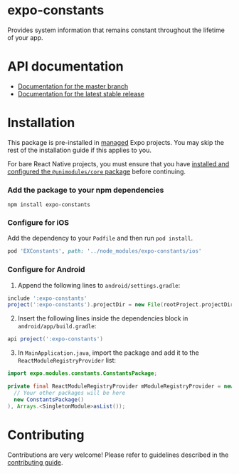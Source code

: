 # expo-constants

Provides system information that remains constant throughout the lifetime of your app.

# API documentation

- [Documentation for the master branch](https://github.com/expo/expo/blob/master/docs/pages/versions/unversioned/sdk/constants.md)
- [Documentation for the latest stable release](https://docs.expo.io/versions/latest/sdk/constants/)

# Installation

This package is pre-installed in [managed](https://docs.expo.io/versions/latest/introduction/managed-vs-bare/) Expo projects. You may skip the rest of the installation guide if this applies to you.

For bare React Native projects, you must ensure that you have [installed and configured the `@unimodules/core` package](https://github.com/unimodules/core) before continuing.

### Add the package to your npm dependencies

```
npm install expo-constants
```

### Configure for iOS

Add the dependency to your `Podfile` and then run `pod install`.

```ruby
pod 'EXConstants', path: '../node_modules/expo-constants/ios'
```

### Configure for Android

1. Append the following lines to `android/settings.gradle`:

```gradle
include ':expo-constants'
project(':expo-constants').projectDir = new File(rootProject.projectDir, '../node_modules/expo-constants/android')
```

2. Insert the following lines inside the dependencies block in `android/app/build.gradle`:
```gradle
api project(':expo-constants')
```

3. In `MainApplication.java`, import the package and add it to the `ReactModuleRegistryProvider` list:
```java
import expo.modules.constants.ConstantsPackage;
```
```java
private final ReactModuleRegistryProvider mModuleRegistryProvider = new ReactModuleRegistryProvider(Arrays.<Package>asList(
  // Your other packages will be here
  new ConstantsPackage()
), Arrays.<SingletonModule>asList());
```

# Contributing

Contributions are very welcome! Please refer to guidelines described in the [contributing guide]( https://github.com/expo/expo#contributing).
